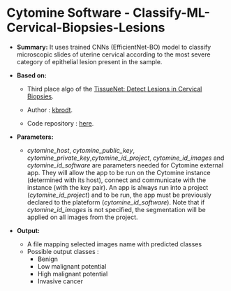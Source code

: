 # Cytomine Software - Classify-ML-Cervical-Biopsies-Lesions

* **Summary:** It uses trained CNNs (EfficientNet-BO) model to classify microscopic slides of uterine cervical according to the most severe category of epithelial lesion present in the sample.

* **Based on:** 
    
    * Third place algo of the [TissueNet: Detect Lesions in Cervical Biopsies](https://www.drivendata.org/competitions/67/competition-cervical-biopsy/).

    * Author : [kbrodt](). 

    * Code repository : [here](https://ieeexplore.ieee.org/document/6868017).


* **Parameters:** 
  * *cytomine_host*, *cytomine_public_key*, *cytomine_private_key*,*cytomine_id_project*, *cytomine_id_images* and *cytomine_id_software* are parameters needed for Cytomine external app. They will allow the app to be run on the Cytomine instance (determined with its host), connect and communicate with the instance (with the key pair). An app is always run into a project (*cytomine_id_project*) and to be run, the app must be previously declared to the plateform (*cytomine_id_software*). Note that if *cytomine_id_images* is not specified, the segmentation will be applied on all images from the project.

* **Output:**
    * A file mapping selected images name with predicted classes
    * Possible output classes :
        * Benign
        * Low malignant potential
        * High malignant potential
        * Invasive cancer